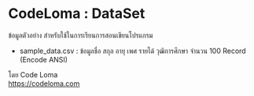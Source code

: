 # CodeLoma : DataSet
ข้อมูลตัวอย่าง สำหรับใช้ในการเรียนการสอนเขียนโปรแกรม
- sample_data.csv : ข้อมูลชื่อ สกุล อายุ เพศ รายได้ วุฒิการศึกษา จำนวน 100 Record (Encode ANSI)

โดย Code Loma \
https://codeloma.com
